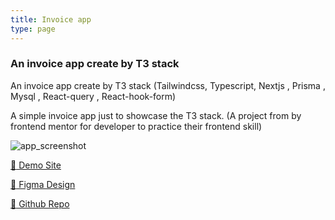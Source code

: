 ```yaml
---
title: Invoice app
type: page
---
```



### An invoice app create by T3 stack

An invoice app create by T3 stack (Tailwindcss, Typescript, Nextjs , Prisma , Mysql , React-query , React-hook-form)

A simple invoice app just to showcase the T3 stack. (A project from by frontend mentor for developer to practice their frontend skill)


![app_screenshot](/images/invoice_app_screenshot.png)

[:rocket: Demo Site](https://invoice-app-jyooi.vercel.app/)

[:art: Figma Design](https://www.figma.com/file/JLdjqmOYSgXEGbxcygVeVY/invoice-app?type=design&node-id=0-1&mode=design&t=uCXQtmIqfkyLsR4P-0)

[:octopus: Github Repo](https://github.com/jyooi/invoice-app)